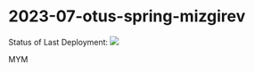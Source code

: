 # 2023-07-otus-spring-mizgirev

Status of Last Deployment:
<img src="https://github.com/YaroslavMizgirev/2023-07-otus-spring-mizgirev/actions/workflows/build.yml/badge.svg?branch=master"/>

MYM
